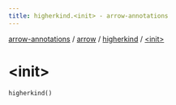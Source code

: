 ```yaml
---
title: higherkind.<init> - arrow-annotations
---
```


[arrow-annotations](../../index.html) / [arrow](../index.html) / [higherkind](index.html) / [&lt;init&gt;](./-init-.html)

# &lt;init&gt;

`higherkind()`